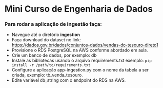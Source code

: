 # Mini Curso de Engenharia de Dados

### Para rodar a aplicação de ingestão faça:
- Navegue até o diretório **ingestion**
- Faça download do dataset no link: https://dados.gov.br/dados/conjuntos-dados/vendas-do-tesouro-direto1
- Provisione o RDS PostgreSQL na AWS conforme abordado em aula.
- Crie um banco de dados, por exemplo: db
- Instale as bibliotecas usando o arquivo requirements.txt exemplo:
    `pip install -r /path/to/requirements.txt`
- Configure a aplicação app-ingestion.py com o nome da tabela a ser criada, exemplo: tb_venda_tesouro.
- Edite variável db_string com o endpoint do RDS na AWS.